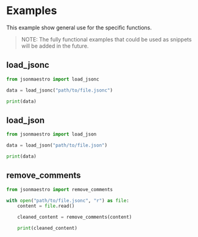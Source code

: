 # Examples

This example show general use for the specific functions.

> NOTE:
> The fully functional examples that could be used as snippets will be added in the future.

## load_jsonc

```python
from jsonmaestro import load_jsonc

data = load_jsonc("path/to/file.jsonc")

print(data)
```

## load_json

```python
from jsonmaestro import load_json

data = load_json("path/to/file.json")

print(data)
```

## remove_comments

```python
from jsonmaestro import remove_comments

with open("path/to/file.jsonc", "r") as file:
    content = file.read()

    cleaned_content = remove_comments(content)

    print(cleaned_content)
```